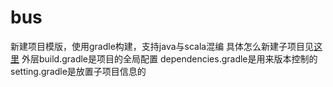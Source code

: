 # bus
新建项目模版，使用gradle构建，支持java与scala混编
 具体怎么新建子项目见[这里](https://github.com/konvish/template/wiki/%E5%88%9B%E5%BB%BA%E5%AD%90%E9%A1%B9%E7%9B%AE)
 外层build.gradle是项目的全局配置
 dependencies.gradle是用来版本控制的
 setting.gradle是放置子项目信息的

